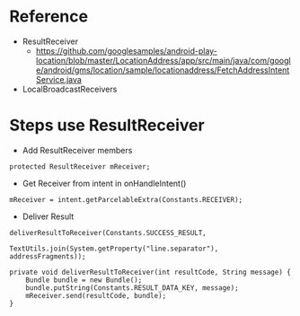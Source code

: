 # Reference

* ResultReceiver
  * https://github.com/googlesamples/android-play-location/blob/master/LocationAddress/app/src/main/java/com/google/android/gms/location/sample/locationaddress/FetchAddressIntentService.java
* LocalBroadcastReceivers

# Steps use ResultReceiver

* Add ResultReceiver members
```
protected ResultReceiver mReceiver;
```

* Get Receiver from intent in onHandleIntent()
```
mReceiver = intent.getParcelableExtra(Constants.RECEIVER);
```

* Deliver Result
```
deliverResultToReceiver(Constants.SUCCESS_RESULT,
                    TextUtils.join(System.getProperty("line.separator"), addressFragments));
                  
private void deliverResultToReceiver(int resultCode, String message) {
    Bundle bundle = new Bundle();
    bundle.putString(Constants.RESULT_DATA_KEY, message);
    mReceiver.send(resultCode, bundle);
}
```
